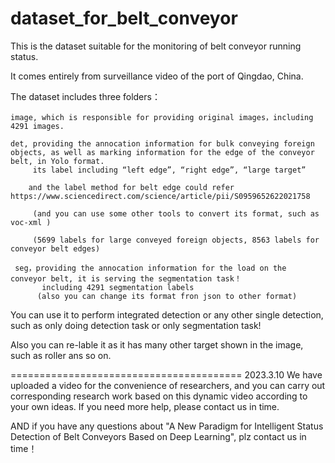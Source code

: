 # dataset_for_belt_conveyor
This is the dataset suitable for the monitoring of belt conveyor running status.

It comes entirely from surveillance video of the port of Qingdao, China.

The dataset includes three folders：

    image, which is responsible for providing original images，including 4291 images.
    
    det, providing the annocation information for bulk conveying foreign objects, as well as marking information for the edge of the conveyor belt, in Yolo format.
         its label including “left edge”, “right edge”, “large target”
         
        and the label method for belt edge could refer  https://www.sciencedirect.com/science/article/pii/S0959652622021758
        
         (and you can use some other tools to convert its format, such as voc-xml )
         
         (5699 labels for large conveyed foreign objects, 8563 labels for conveyor belt edges)
         
     seg，providing the annocation information for the load on the conveyor belt, it is serving the segmentation task！
           including 4291 segmentation labels
          (also you can change its format fron json to other format)

You can use it to perform integrated detection or any other single detection, such as only doing detection task or only segmentation task!

 Also you can re-lable it as it has many other target shown in the image, such as roller ans so on.


========================================
2023.3.10
We have uploaded a video for the convenience of researchers, 
and you can carry out corresponding research work based on this dynamic video according to your own ideas.
If you need more help, please contact us in time.

AND if you have any questions about "A New Paradigm for Intelligent Status Detection of Belt Conveyors Based on Deep Learning", plz contact us in time！

